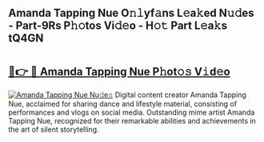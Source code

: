 ## Amanda Tapping Nue O𝚗𝚕yf𝚊ns L𝚎a𝚔ed N𝚞𝚍es - Part-9Rs P𝚑𝚘tos Vi𝚍𝚎o - H𝚘𝚝 Part L𝚎a𝚔s tQ4GN

# <h2><a href="http://kf9ssn.oniu.top/?m=Amanda+Tapping+Nue">🔗👉 🔴 Amanda Tapping Nue P𝚑ot𝚘𝚜 V𝚒d𝚎o</a></h2>

[![Amanda Tapping Nue Nu𝚍e𝚜](https://i.imgur.com/0qMVB7G.gif)](http://kf9ssn.oniu.top/?m=Amanda+Tapping+Nue)
Digital content creator Amanda Tapping Nue, acclaimed for sharing dance and lifestyle material, consisting of performances and vlogs on social media. Outstanding mime artist Amanda Tapping Nue, recognized for their remarkable abilities and achievements in the art of silent storytelling.  
